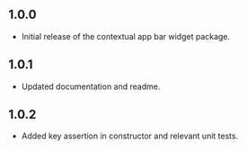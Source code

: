 ## 1.0.0

* Initial release of the contextual app bar widget package.

## 1.0.1

* Updated documentation and readme.

## 1.0.2

* Added key assertion in constructor and relevant unit tests.

